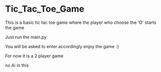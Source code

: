 # Tic_Tac_Toe_Game
This is a basic tic tac toe game where the player who choose the 'O' starts the game

Just run the main.py 

You will be asked to enter accordingly enjoy the game :}

For now it is a 2 player game 

no Ai in this
